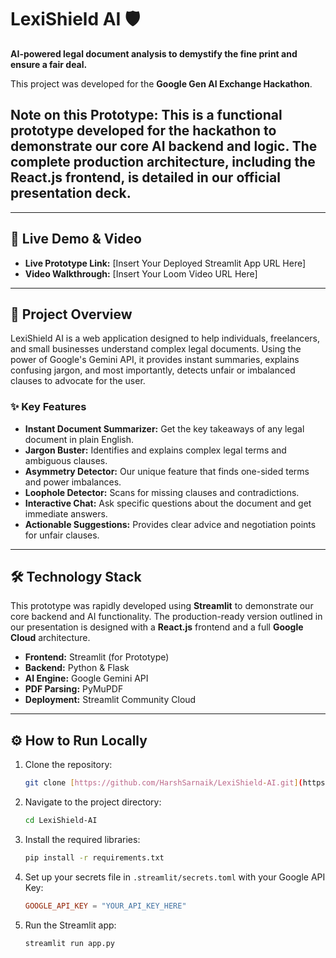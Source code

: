 # LexiShield AI 🛡️

**AI-powered legal document analysis to demystify the fine print and ensure a fair deal.**

This project was developed for the **Google Gen AI Exchange Hackathon**.


## Note on this Prototype: This is a functional prototype developed for the hackathon to demonstrate our core AI backend and logic. The complete production architecture, including the React.js frontend, is detailed in our official presentation deck.
---

## 🚀 Live Demo & Video

* **Live Prototype Link:** [Insert Your Deployed Streamlit App URL Here]
* **Video Walkthrough:** [Insert Your Loom Video URL Here]

---

## 📖 Project Overview

LexiShield AI is a web application designed to help individuals, freelancers, and small businesses understand complex legal documents. Using the power of Google's Gemini API, it provides instant summaries, explains confusing jargon, and most importantly, detects unfair or imbalanced clauses to advocate for the user.

### ✨ Key Features
* **Instant Document Summarizer:** Get the key takeaways of any legal document in plain English.
* **Jargon Buster:** Identifies and explains complex legal terms and ambiguous clauses.
* **Asymmetry Detector:** Our unique feature that finds one-sided terms and power imbalances.
* **Loophole Detector:** Scans for missing clauses and contradictions.
* **Interactive Chat:** Ask specific questions about the document and get immediate answers.
* **Actionable Suggestions:** Provides clear advice and negotiation points for unfair clauses.

---

## 🛠️ Technology Stack

This prototype was rapidly developed using **Streamlit** to demonstrate our core backend and AI functionality. The production-ready version outlined in our presentation is designed with a **React.js** frontend and a full **Google Cloud** architecture.

* **Frontend:** Streamlit (for Prototype)
* **Backend:** Python & Flask
* **AI Engine:** Google Gemini API
* **PDF Parsing:** PyMuPDF
* **Deployment:** Streamlit Community Cloud

---

## ⚙️ How to Run Locally

1.  Clone the repository:
    ```bash
    git clone [https://github.com/HarshSarnaik/LexiShield-AI.git](https://github.com/HarshSarnaik/LexiShield-AI.git)
    ```
2.  Navigate to the project directory:
    ```bash
    cd LexiShield-AI
    ```
3.  Install the required libraries:
    ```bash
    pip install -r requirements.txt
    ```
4.  Set up your secrets file in `.streamlit/secrets.toml` with your Google API Key:
    ```toml
    GOOGLE_API_KEY = "YOUR_API_KEY_HERE"
    ```
5.  Run the Streamlit app:
    ```bash
    streamlit run app.py
    ```
